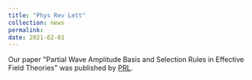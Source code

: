 ```yaml
---
title: "Phys Rev Lett"
collection: news
permalink: 
date: 2021-02-01 
---
```


Our paper "Partial Wave Amplitude Basis and Selection Rules in Effective Field Theories" was published by [PRL](https://journals.aps.org/prl/abstract/10.1103/PhysRevLett.126.011601). 


